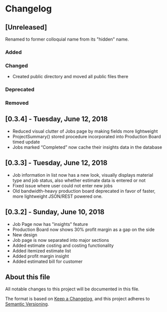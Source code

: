 # Changelog

## [Unreleased]

Renamed to former colloquial name from its "hidden" name.

### Added

### Changed

- Created public directory and moved all public files there

### Deprecated

### Removed

## [0.3.4] - Tuesday, June 12, 2018

- Reduced visual clutter of Jobs page by making fields more lightweight
- ProjectSummary() stored procedure incorporated into Production Board timed update
- Jobs marked “Completed” now cache their insights data in the database

## [0.3.3] - Tuesday, June 12, 2018

- Job information in list now has a new look, visually displays material type and job status, also whether estimate data is entered or not
- Fixed issue where user could not enter new jobs
- Old bandwidth-heavy production board deprecated in favor of faster, more lightweight JSON/REST powered one.

## [0.3.2] - Sunday, June 10, 2018

- Job Page now has "insights" feature
- Production Board now shows 30% profit margin as a gap on the side
- New design
- Job page is now separated into major sections
- Added estimate costing and costing functionality
- Added itemized estimate list
- Added profit margin insight
- Added estimated bill for customer

## About this file

All notable changes to this project will be documented in this file.

The format is based on [Keep a Changelog](https://keepachangelog.com/en/1.1.0/),
and this project adheres to [Semantic Versioning](https://semver.org/spec/v2.0.0.html).
